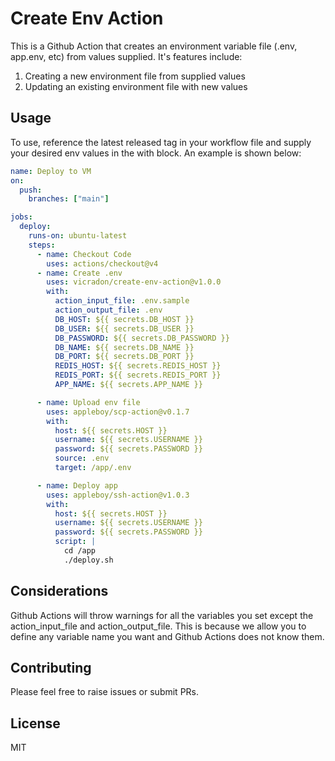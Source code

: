 # Create Env Action

This is a Github Action that creates an environment variable file (.env, app.env, etc) from values supplied. It's features include:

1. Creating a new environment file from supplied values
2. Updating an existing environment file with new values

## Usage

To use, reference the latest released tag in your workflow file and supply your desired env values in the with block. An example is shown below:

```yaml
name: Deploy to VM
on:
  push:
    branches: ["main"]

jobs:
  deploy:
    runs-on: ubuntu-latest
    steps:
      - name: Checkout Code
        uses: actions/checkout@v4
      - name: Create .env
        uses: vicradon/create-env-action@v1.0.0
        with:
          action_input_file: .env.sample
          action_output_file: .env
          DB_HOST: ${{ secrets.DB_HOST }}
          DB_USER: ${{ secrets.DB_USER }}
          DB_PASSWORD: ${{ secrets.DB_PASSWORD }}
          DB_NAME: ${{ secrets.DB_NAME }}
          DB_PORT: ${{ secrets.DB_PORT }}
          REDIS_HOST: ${{ secrets.REDIS_HOST }}
          REDIS_PORT: ${{ secrets.REDIS_PORT }}
          APP_NAME: ${{ secrets.APP_NAME }}

      - name: Upload env file
        uses: appleboy/scp-action@v0.1.7
        with:
          host: ${{ secrets.HOST }}
          username: ${{ secrets.USERNAME }}
          password: ${{ secrets.PASSWORD }}
          source: .env
          target: /app/.env

      - name: Deploy app
        uses: appleboy/ssh-action@v1.0.3
        with:
          host: ${{ secrets.HOST }}
          username: ${{ secrets.USERNAME }}
          password: ${{ secrets.PASSWORD }}
          script: |
            cd /app
            ./deploy.sh
```

## Considerations

Github Actions will throw warnings for all the variables you set except the action_input_file and action_output_file. This is because we allow you to define any variable name you want and Github Actions does not know them.

## Contributing

Please feel free to raise issues or submit PRs.

## License

MIT
